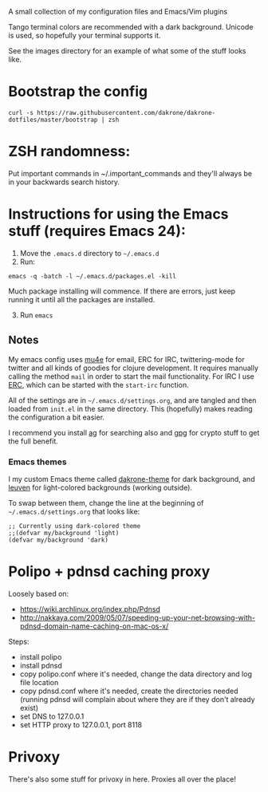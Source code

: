 A small collection of my configuration files and Emacs/Vim plugins

Tango terminal colors are recommended with a dark background. Unicode
is used, so hopefully your terminal supports it.

See the images directory for an example of what some of the stuff looks like.

# Bootstrap the config

```
curl -s https://raw.githubusercontent.com/dakrone/dakrone-dotfiles/master/bootstrap | zsh
```

# ZSH randomness:

Put important commands in ~/.important_commands and they'll always be
in your backwards search history.

# Instructions for using the Emacs stuff (requires Emacs 24):

1. Move the `.emacs.d` directory to `~/.emacs.d`
2. Run:

```
emacs -q -batch -l ~/.emacs.d/packages.el -kill
```

Much package installing will commence. If there are errors, just keep
running it until all the packages are installed.

3. Run `emacs`

## Notes

My emacs config uses [mu4e](http://www.djcbsoftware.nl/code/mu/mu4e.html) for
email, ERC for IRC, twittering-mode for twitter and all kinds of goodies for
clojure development. It requires manually calling the method `mail` in order to
start the mail functionality. For IRC I use
[ERC](http://www.emacswiki.org/emacs/ERC), which can be started with the
`start-irc` function.

All of the settings are in `~/.emacs.d/settings.org`, and are tangled and then
loaded from `init.el` in the same directory. This (hopefully) makes reading
the configuration a bit easier.

I recommend you install [ag](https://github.com/ggreer/the_silver_searcher) for
searching also and [gpg](http://www.gnupg.org/) for crypto stuff to get the full
benefit.

### Emacs themes

I my custom Emacs theme called
[dakrone-theme](https://github.com/dakrone/dakrone-theme) for dark background,
and [leuven](https://github.com/fniessen/emacs-leuven-theme) for light-colored
backgrounds (working outside).

To swap between them, change the line at the beginning of
`~/.emacs.d/settings.org` that looks like:

```
;; Currently using dark-colored theme
;;(defvar my/background 'light)
(defvar my/background 'dark)
```

# Polipo + pdnsd caching proxy

Loosely based on:
- https://wiki.archlinux.org/index.php/Pdnsd
- http://nakkaya.com/2009/05/07/speeding-up-your-net-browsing-with-pdnsd-domain-name-caching-on-mac-os-x/

Steps:
- install polipo
- install pdnsd
- copy polipo.conf where it's needed, change the data directory and
  log file location
- copy pdnsd.conf where it's needed, create the directories needed
  (running pdnsd will complain about where they are if they don't
  already exist)
- set DNS to 127.0.0.1
- set HTTP proxy to 127.0.0.1, port 8118

# Privoxy

There's also some stuff for privoxy in here. Proxies all over the place!

